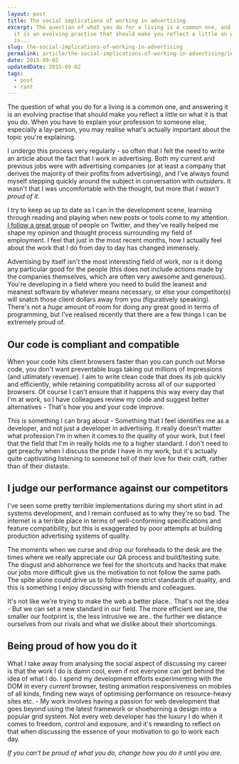 ```yaml
---
layout: post
title: The social implications of working in advertising
excerpt: The question of what you do for a living is a common one, and answering
  it is an evolving practise that should make you reflect a little on what it
  is...
slug: the-social-implications-of-working-in-advertising
permalink: article/the-social-implications-of-working-in-advertising/index.html
date: 2015-09-02
updatedDate: 2015-09-02
tags:
  - post
  - rant
---
```


The question of what you do for a living is a common one, and answering it is an evolving practise that should make you reflect a little on what it is that you do. When you have to explain your profession to someone else, especially a lay-person, you may realise what's actually important about the topic you're explaining.

I undergo this process very regularly - so often that I felt the need to write an article about the fact that I work in advertising. Both my current and previous jobs were with advertising companies (or at least a company that derives the majority of their profits from advertising), and I've always found myself stepping quickly around the subject in conversation with _outsiders_. It wasn't that I was uncomfortable with the thought, but more that _I wasn't proud of it_.

I try to keep as up to date as I can in the development scene, learning through reading and playing when new posts or tools come to my attention. [I follow a great group](https://twitter.com/perry_mitchell/following) of people on Twitter, and they've really helped me shape my opinion and thought process surrounding my field of employment. I feel that just in the most recent months, how I actually feel about the work that I do from day to day has changed immensely.

Advertising by itself isn't the most interesting field of work, nor is it doing any particular good for the people (this does not include actions made by the companies themselves, which are often very awesome and generous). You're developing in a field where you need to build the leanest and meanest software by whatever means necessary, or else your competitor(s) will snatch those client dollars away from you (figuratively speaking). There's not a _huge_ amount of room for doing any great good in terms of programming, but I've realised recently that there are a few things I can be extremely proud of.

## Our code is compliant and compatible

When your code hits client browsers faster than you can punch out Morse code, you don't want preventable bugs taking out millions of impressions (and ultimately revenue). I aim to write clean code that does its job quickly and efficiently, while retaining compatibility across all of our supported browsers. Of course I can't ensure that it happens this way every day that I'm at work, so I have colleagues review my code and suggest better alternatives - That's how you and your code improve.

This is something I can brag about - Something that I feel identifies me as a developer, and not just a developer in advertising. It really doesn't matter what profession I'm in when it comes to the quality of your work, but I feel that the field that I'm in really holds me to a higher standard. I don't need to get preachy when I discuss the pride I have in my work, but it's actually quite captivating listening to someone tell of their love for their craft, rather than of their distaste.

## I judge our performance against our competitors

I've seen some pretty terrible implementations during my short stint in ad systems development, and I remain confused as to why they're so bad. The internet is a terrible place in terms of well-conforming specifications and feature compatibility, but this is exaggerated by poor attempts at building production advertising systems of quality.

The moments when we curse and drop our foreheads to the desk are the times where we really appreciate our QA process and build/testing suite. The disgust and abhorrence we feel for the shortcuts and hacks that make our jobs more difficult give us the motivation to not follow the same path. The spite alone could drive us to follow more strict standards of quality, and this is something I enjoy discussing with friends and colleagues.

It's not like we're trying to make the web a better place.. That's not the idea - But we can set a new standard in our field. The more efficient we are, the smaller our footprint is, the less intrusive we are.. the further we distance ourselves from our rivals and what we dislike about their shortcomings.

## Being proud of how you do it

What I take away from analysing the social aspect of discussing my career is that the work I do is damn cool, even if not everyone can get behind the idea of what I do. I spend my development efforts experimenting with the DOM in every _current_ browser, testing animation responsiveness on mobiles of all kinds, finding new ways of optimising performance on resource-heavy sites etc. - My work involves having a passion for web development that goes beyond using the latest framework or shoehorning a design into a popular grid system. Not every web developer has the luxury I do when it comes to freedom, control and exposure, and it's rewarding to reflect on that when discussing the essence of your motivation to go to work each day.

_If you can't be proud of what you do, change how you do it until you are._